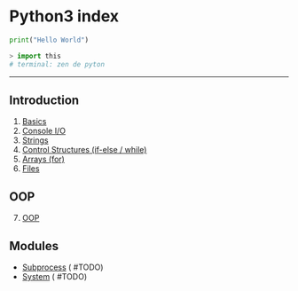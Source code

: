 # Python3 index

```python
print("Hello World")

> import this
# terminal: zen de pyton
```
---

## Introduction

1. [Basics](Intro/01_Basics.md)
2. [Console I/O](Intro/02_IO.md)
3. [Strings](Intro/03_Strings.md)
4. [Control Structures (if-else / while)](Intro/04_Control.md)
5. [Arrays (for)](Intro/05_Arrays.md)
6. [Files](Intro/06_Files.md)

## OOP
7. [OOP](Intro/06_Files.md)

## Modules
- [Subprocess]() ( #TODO)
- [System]() ( #TODO)
